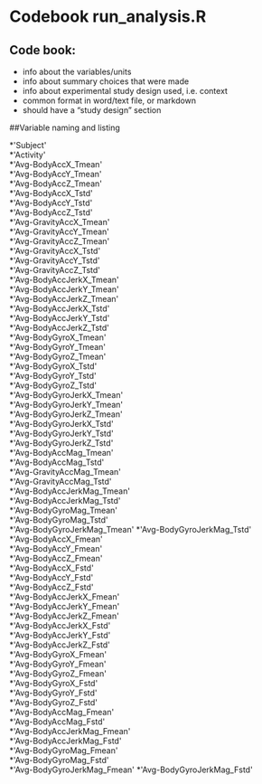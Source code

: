# Codebook run_analysis.R

## Code book:
* info about the variables/units
* info about summary choices that were made
* info about experimental study design used, i.e. context
* common format in word/text file, or markdown
* should have a “study design” section

##Variable naming and listing

*'Subject'                   
*'Activity'                  
*'Avg-BodyAccX_Tmean'        
*'Avg-BodyAccY_Tmean'       
*'Avg-BodyAccZ_Tmean'        
*'Avg-BodyAccX_Tstd'         
*'Avg-BodyAccY_Tstd'         
*'Avg-BodyAccZ_Tstd'        
*'Avg-GravityAccX_Tmean'     
*'Avg-GravityAccY_Tmean'     
*'Avg-GravityAccZ_Tmean'     
*'Avg-GravityAccX_Tstd'     
*'Avg-GravityAccY_Tstd'      
*'Avg-GravityAccZ_Tstd'      
*'Avg-BodyAccJerkX_Tmean'    
*'Avg-BodyAccJerkY_Tmean'   
*'Avg-BodyAccJerkZ_Tmean'    
*'Avg-BodyAccJerkX_Tstd'     
*'Avg-BodyAccJerkY_Tstd'     
*'Avg-BodyAccJerkZ_Tstd'    
*'Avg-BodyGyroX_Tmean'       
*'Avg-BodyGyroY_Tmean'       
*'Avg-BodyGyroZ_Tmean'       
*'Avg-BodyGyroX_Tstd'       
*'Avg-BodyGyroY_Tstd'        
*'Avg-BodyGyroZ_Tstd'        
*'Avg-BodyGyroJerkX_Tmean'   
*'Avg-BodyGyroJerkY_Tmean'  
*'Avg-BodyGyroJerkZ_Tmean'   
*'Avg-BodyGyroJerkX_Tstd'    
*'Avg-BodyGyroJerkY_Tstd'    
*'Avg-BodyGyroJerkZ_Tstd'   
*'Avg-BodyAccMag_Tmean'      
*'Avg-BodyAccMag_Tstd'       
*'Avg-GravityAccMag_Tmean'   
*'Avg-GravityAccMag_Tstd'   
*'Avg-BodyAccJerkMag_Tmean'  
*'Avg-BodyAccJerkMag_Tstd'   
*'Avg-BodyGyroMag_Tmean'     
*'Avg-BodyGyroMag_Tstd'     
*'Avg-BodyGyroJerkMag_Tmean' 
*'Avg-BodyGyroJerkMag_Tstd'  
*'Avg-BodyAccX_Fmean'        
*'Avg-BodyAccY_Fmean'       
*'Avg-BodyAccZ_Fmean'        
*'Avg-BodyAccX_Fstd'         
*'Avg-BodyAccY_Fstd'         
*'Avg-BodyAccZ_Fstd'        
*'Avg-BodyAccJerkX_Fmean'    
*'Avg-BodyAccJerkY_Fmean'    
*'Avg-BodyAccJerkZ_Fmean'    
*'Avg-BodyAccJerkX_Fstd'    
*'Avg-BodyAccJerkY_Fstd'     
*'Avg-BodyAccJerkZ_Fstd'     
*'Avg-BodyGyroX_Fmean'       
*'Avg-BodyGyroY_Fmean'      
*'Avg-BodyGyroZ_Fmean'       
*'Avg-BodyGyroX_Fstd'        
*'Avg-BodyGyroY_Fstd'        
*'Avg-BodyGyroZ_Fstd'       
*'Avg-BodyAccMag_Fmean'      
*'Avg-BodyAccMag_Fstd'       
*'Avg-BodyAccJerkMag_Fmean'  
*'Avg-BodyAccJerkMag_Fstd'  
*'Avg-BodyGyroMag_Fmean'     
*'Avg-BodyGyroMag_Fstd'      
*'Avg-BodyGyroJerkMag_Fmean' 
*'Avg-BodyGyroJerkMag_Fstd' 
